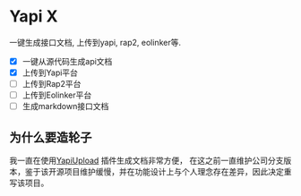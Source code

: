 # Yapi X
一键生成接口文档, 上传到yapi, rap2, eolinker等.

- [x] 一键从源代码生成api文档
- [x] 上传到Yapi平台
- [ ] 上传到Rap2平台
- [ ] 上传到Eolinker平台
- [ ] 生成markdown接口文档

## 为什么要造轮子
我一直在使用[YapiUpload](https://github.com/diwand/YapiIdeaUploadPlugin) 插件生成文档非常方便，
在这之前一直维护公司分支版本，鉴于该开源项目维护缓慢，并在功能设计上与个人理念存在差异，因此决定重写该项目。
